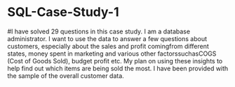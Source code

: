 # SQL-Case-Study-1
#I have solved 29 questions in this case study.
I am a database administrator. I want to use the data to answer a few questions about customers, especially about the sales and profit comingfrom different states, money spent in marketing and various other factorssuchasCOGS (Cost of Goods Sold), budget profit etc. My plan on using these insights to help find out which items are being sold the most. I have been provided with the sample of the overall customer data.
